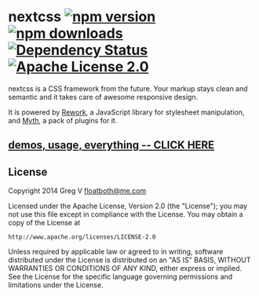 # nextcss [![npm version](https://img.shields.io/npm/v/nextcss.svg?style=flat)](https://www.npmjs.org/package/nextcss) [![npm downloads](https://img.shields.io/npm/dm/nextcss.svg?style=flat)](https://www.npmjs.org/package/nextcss) [![Dependency Status](https://img.shields.io/gemnasium/myfreeweb/nextcss.svg?style=flat)](https://gemnasium.com/myfreeweb/nextcss) [![Apache License 2.0](https://img.shields.io/badge/license-Apache%202.0-brightgreen.svg?style=flat)](https://www.tldrlegal.com/l/apache2)

nextcss is a CSS framework from the future. Your markup stays clean and semantic and it takes care of awesome responsive design.

It is powered by [Rework], a JavaScript library for stylesheet manipulation, and [Myth], a pack of plugins for it.

[Rework]: https://github.com/reworkcss/rework
[Myth]: http://myth.io

## [demos, usage, everything -- CLICK HERE](https://myfreeweb.github.io/nextcss)

## License

Copyright 2014 Greg V <floatboth@me.com>

Licensed under the Apache License, Version 2.0 (the "License");
you may not use this file except in compliance with the License.
You may obtain a copy of the License at

    http://www.apache.org/licenses/LICENSE-2.0

Unless required by applicable law or agreed to in writing, software
distributed under the License is distributed on an "AS IS" BASIS,
WITHOUT WARRANTIES OR CONDITIONS OF ANY KIND, either express or implied.
See the License for the specific language governing permissions and
limitations under the License.
